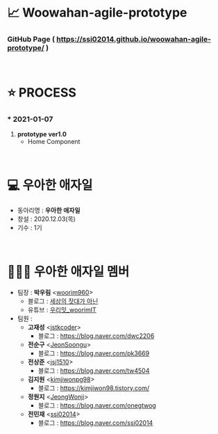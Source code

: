 # 📈 Woowahan-agile-prototype
### **GitHub Page** ( https://ssi02014.github.io/woowahan-agile-prototype/ )

<br>

# ⭐ PROCESS
### * 2021-01-07
1. **prototype ver1.0**
    - Home Component

<br>

# 💻 우아한 애자일
* 동아리명 : **우아한 애자일**  
* 창설 : 2020.12.03(목)
* 기수 : 1기

<br>

# 👨🏻‍💻 우아한 애자일 멤버 
* 팀장 : **박우림** <[woorim960](https://github.com/woorim960)>
   - 블로그 : [세상의 잣대가 아닌](https://blog.naver.com/dnfla420)
   - 유튜브 : [우리밋_woorimIT](https://www.youtube.com/channel/UCS0F25vig_sPIQXMiK8IdSg?view_as=subscriber)
* 팀원 :
   - **고재성** <[jstkcoder](https://github.com/jstkcoder)>
      - 블로그 : https://blog.naver.com/dwc2206
   - **전순구** <[JeonSoongu](https://github.com/JeonSoongu)>
      - 블로그 : https://blog.naver.com/pk3669
   - **전상준** <[jsj1510](https://github.com/jsj1510)>
      - 블로그 : https://blog.naver.com/tw4504
   - **김지원** <[kimjiwonpg98](https://github.com/kimjiwonpg98)>
      - 블로그 : https://kimjiwon98.tistory.com/ 
   - **정원지** <[JeongWonji](https://github.com/JeongWonji)>
      - 블로그 : https://blog.naver.com/onegtwog
   - **전민재** <[ssi02014](https://github.com/ssi02014)>
      - 블로그 : https://blog.naver.com/ssi02014
   
<br>







